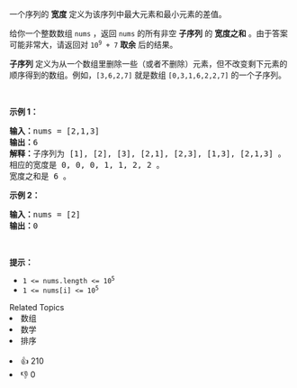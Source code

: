 <p>一个序列的 <strong>宽度</strong> 定义为该序列中最大元素和最小元素的差值。</p>

<p>给你一个整数数组 <code>nums</code> ，返回 <code>nums</code> 的所有非空 <strong>子序列</strong> 的 <strong>宽度之和</strong> 。由于答案可能非常大，请返回对 <code>10<sup>9</sup> + 7</code> <strong>取余</strong> 后的结果。</p>

<p><strong>子序列</strong> 定义为从一个数组里删除一些（或者不删除）元素，但不改变剩下元素的顺序得到的数组。例如，<code>[3,6,2,7]</code> 就是数组 <code>[0,3,1,6,2,2,7]</code> 的一个子序列。</p>

<p>&nbsp;</p>

<p><strong>示例 1：</strong></p>

<pre>
<strong>输入：</strong>nums = [2,1,3]
<strong>输出：</strong>6
<strong>解释：</strong>子序列为 [1], [2], [3], [2,1], [2,3], [1,3], [2,1,3] 。
相应的宽度是 0, 0, 0, 1, 1, 2, 2 。
宽度之和是 6 。
</pre>

<p><strong>示例 2：</strong></p>

<pre>
<strong>输入：</strong>nums = [2]
<strong>输出：</strong>0
</pre>

<p>&nbsp;</p>

<p><strong>提示：</strong></p>

<ul> 
 <li><code>1 &lt;= nums.length &lt;= 10<sup>5</sup></code></li> 
 <li><code>1 &lt;= nums[i] &lt;= 10<sup>5</sup></code></li> 
</ul>

<div><div>Related Topics</div><div><li>数组</li><li>数学</li><li>排序</li></div></div><br><div><li>👍 210</li><li>👎 0</li></div>